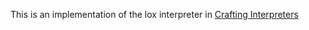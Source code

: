 This is an implementation of the lox interpreter in [Crafting Interpreters](https://craftinginterpreters.com)
